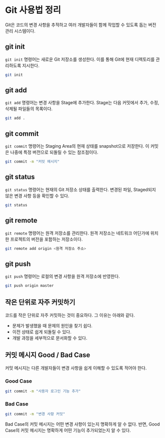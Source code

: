 # Git 사용법 정리

Git은 코드의 변경 사항을 추적하고 여러 개발자들이 함께 작업할 수 있도록 돕는 버전 관리 시스템이다.

## git init

`git init` 명령어는 새로운 Git 저장소를 생성한다. 이를 통해 Git에 현재 디렉토리를 관리하도록 지시한다.

```bash
git init
```

## git add

`git add` 명령어는 변경 사항을 Stage에 추가한다. Stage는 다음 커밋에서 추가, 수정, 삭제될 파일들의 목록이다.

```bash
git add .
```

## git commit

`git commit` 명령어는 Staging Area의 현재 상태를 snapshot으로 저장한다. 이 커밋은 나중에 특정 버전으로 되돌릴 수 있는 참조점이다.

```bash
git commit -m "커밋 메시지"
```

## git status

`git status` 명령어는 현재의 Git 저장소 상태를 출력한다. 변경된 파일, Staged되지 않은 변경 사항 등을 확인할 수 있다.

```bash
git status
```

## git remote

`git remote` 명령어는 원격 저장소를 관리한다. 원격 저장소는 네트워크 어딘가에 위치한 프로젝트의 버전을 포함하는 저장소이다.

```bash
git remote add origin <원격 저장소 주소>
```

## git push

`git push` 명령어는 로컬의 변경 사항을 원격 저장소에 반영한다.

```bash
git push origin master
```

## 작은 단위로 자주 커밋하기

코드를 작은 단위로 자주 커밋하는 것이 중요하다. 그 이유는 아래와 같다.

- 문제가 발생했을 때 문제의 원인을 찾기 쉽다.
- 이전 상태로 쉽게 되돌릴 수 있다.
- 개발 과정을 세부적으로 문서화할 수 있다.

## 커밋 메시지 Good / Bad Case

커밋 메시지는 다른 개발자들이 변경 사항을 쉽게 이해할 수 있도록 적어야 한다.

### Good Case

```bash
git commit -m "사용자 로그인 기능 추가"
```

### Bad Case

```bash
git commit -m "변경 사항 커밋"
```

Bad Case의 커밋 메시지는 어떤 변경 사항이 있는지 명확하게 알 수 없다. 반면, Good Case의 커밋 메시지는 명확하게 어떤 기능이 추가되었는지 알 수 있다.
